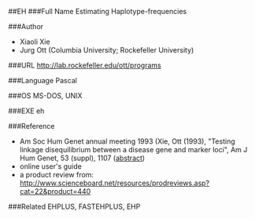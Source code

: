 ##EH
###Full Name
Estimating Haplotype-frequencies

###Author
* Xiaoli Xie
* Jurg Ott (Columbia University; Rockefeller University)

###URL
http://lab.rockefeller.edu/ott/programs

###Language
Pascal

###OS
MS-DOS, UNIX

###EXE
eh

###Reference
* Am Soc Hum Genet annual meeting 1993 (Xie, Ott (1993), "Testing linkage disequilibrium between a disease gene and marker loci", Am J Hum Genet, 53 (suppl), 1107 ([abstract](http://www.jurgott.org/linkage/absXieOtt1993.pdf))
* online user's guide
* a product review from: http://www.scienceboard.net/resources/prodreviews.asp?cat=22&product=440

###Related
EHPLUS, FASTEHPLUS, EHP


